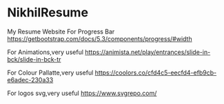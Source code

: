 # NikhilResume
My Resume Website
For Progress Bar
https://getbootstrap.com/docs/5.3/components/progress/#width


For Animations,very useful
https://animista.net/play/entrances/slide-in-bck/slide-in-bck-tr


For Colour Pallatte,very useful
https://coolors.co/cfd4c5-eecfd4-efb9cb-e6adec-230a33

For logos svg,very useful
https://www.svgrepo.com/